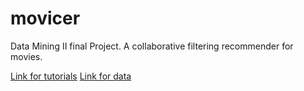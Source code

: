 # movicer
Data Mining II final Project.
A collaborative filtering recommender for movies.

[Link for tutorials](https://machinelearningcoban.com/2017/05/24/collaborativefiltering/)
[Link for data](https://www.kaggle.com/rounakbanik/the-movies-dataset)
